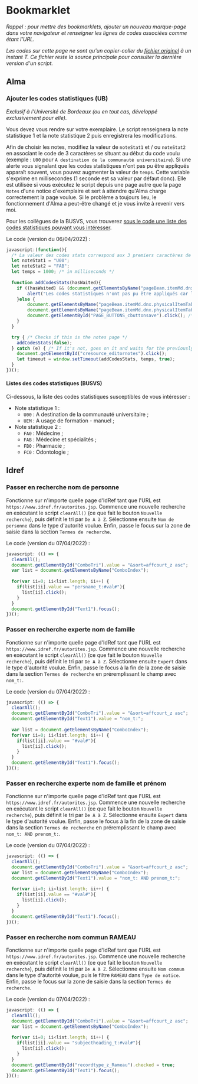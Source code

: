 # Bookmarklet

_Rappel : pour mettre des bookmarklets, ajouter un nouveau marque-page dans votre navigateur et renseigner les lignes de codes associées comme étant l'URL._

_Les codes sur cette page ne sont qu'un copier-coller du [fichier originel](https://github.com/Alban-Peyrat/bookmarklet/blob/main/bookmarklets.js) à un instant T.
Ce fichier reste la source principale pour consulter la dernière version d'un script._

## Alma

### Ajouter les codes statistiques (UB)

_Exclusif à l'Université de Bordeaux (ou en tout cas, développé exclusivement pour elle)._

Vous devez vous rendre sur votre exemplaire.
Le script renseignera la note statistique 1 et la note statistique 2 puis enregistrera les modifications.

Afin de choisir les notes, modifiez la valeur de `noteStat1` et / ou `noteStat2` en associant le code de 3 caractères se situant au début du code voulu (exemple : `U00` pour `A destination de la communauté universitaire`).
Si une alerte vous signalant que les codes statistiques n'ont pas pu être appliqués apparaît souvent, vous pouvez augmenter la valeur de `temps`.
Cette variable s'exprime en millisecondes (1 seconde est sa valeur par défaut donc).
Elle est utilisée si vous exécutez le script depuis une page autre que la page `Notes` d'une notice d'exemplaire et sert à attendre qu'Alma charge correctement la page voulue.
Si le problème a toujours lieu, le fonctionnement d'Alma a peut-être changé et je vous invite à revenir vers moi.

Pour les collègues de la BUSVS, vous trouverez [sous le code une liste des codes statistiques pouvant vous intéresser](#listes-des-codes-statistiques-busvs).

Le code (version du 06/04/2022) :

``` Javascript
javascript:(function(){
  /* La valeur des codes stats correspond aux 3 premiers caractères de la note */
  let noteStat1 = "U00";
  let noteStat2 = "FAB";
  let temps = 1000; /* in milliseconds */
  
  function addCodesStats(hasWaited){
    if ((hasWaited) && (document.getElementsByName("pageBean.itemMd.dnx.physicalItemTable.statisticsNote_1").length == 0)){
        alert("Les codes statistiques n'ont pas pu être appliqués car la page n'a pas totalement chargée.\nRelancez le script sur la page \"Notes\" de l'exemplaire ou attribuez les notes manuellement.");
    }else {
        document.getElementsByName("pageBean.itemMd.dnx.physicalItemTable.statisticsNote_1")[0].value = noteStat1;
        document.getElementsByName("pageBean.itemMd.dnx.physicalItemTable.statisticsNote_2")[0].value = noteStat2;
        document.getElementById("PAGE_BUTTONS_cbuttonsave").click(); /* this saves and quits */
    }
  }

  try { /* Checks if this is the notes page */
    addCodesStats(false);
  } catch (e) { /* If it's not, goes on it and waits for the previously set time */
    document.getElementById("cresource_editornotes").click();
    let timeout = window.setTimeout(addCodesStats, temps, true);
  }
})();
```

#### Listes des codes statistiques (BUSVS)

Ci-dessous, la liste des codes statistiques susceptibles de vous intéresser :
* Note statistique 1 :
  * `U00` : A destination de la communauté universitaire ;
  * `UEM` : A usage de formation - manuel ;
* Note statistique 2 :
  * `FA0` : Médecine ;
  * `FAB` : Médecine et spécialités ;
  * `FB0` : Pharmacie ;
  * `FC0` : Odontologie ;

## Idref

### Passer en recherche nom de personne

Fonctionne sur n'importe quelle page d'IdRef tant que l'URL est `https://www.idref.fr/autorites.jsp`.
Commence une nouvelle recherche en exécutant le script `clearAll()` (ce que fait le bouton `Nouvelle recherche`), puis définit le tri par `De A à Z`.
Sélectionne ensuite `Nom de personne` dans le type d'autorité voulue.
Enfin, passe le focus sur la zone de saisie dans la section `Termes de recherche`.

Le code (version du 07/04/2022) :

``` Javascript
javascript: (() => {
  clearAll();
  document.getElementById("ComboTri").value = "&sort=affcourt_z asc";
  var list = document.getElementsByName("ComboIndex");
  
  for(var ii=0; ii<list.length; ii++) {
    if(list[ii].value == "persname_t:#val#"){
      list[ii].click();
    }
  }
  document.getElementById("Text1").focus();
})();
```

### Passer en recherche experte nom de famille

Fonctionne sur n'importe quelle page d'IdRef tant que l'URL est `https://www.idref.fr/autorites.jsp`.
Commence une nouvelle recherche en exécutant le script `clearAll()` (ce que fait le bouton `Nouvelle recherche`), puis définit le tri par `De A à Z`.
Sélectionne ensuite `Expert` dans le type d'autorité voulue.
Enfin, passe le focus à la fin de la zone de saisie dans la section `Termes de recherche` en préremplissant le champ avec `nom_t:`.

Le code (version du 07/04/2022) :

``` Javascript
javascript: (() => {
  clearAll();
  document.getElementById("ComboTri").value = "&sort=affcourt_z asc";
  document.getElementById("Text1").value = "nom_t:";
  
  var list = document.getElementsByName("ComboIndex");
  for(var ii=0; ii<list.length; ii++) {
    if(list[ii].value == "#val#"){
      list[ii].click();
    }
  }
  document.getElementById("Text1").focus();
})();
```

### Passer en recherche experte nom de famille et prénom

Fonctionne sur n'importe quelle page d'IdRef tant que l'URL est `https://www.idref.fr/autorites.jsp`.
Commence une nouvelle recherche en exécutant le script `clearAll()` (ce que fait le bouton `Nouvelle recherche`), puis définit le tri par `De A à Z`.
Sélectionne ensuite `Expert` dans le type d'autorité voulue.
Enfin, passe le focus à la fin de la zone de saisie dans la section `Termes de recherche` en préremplissant le champ avec `nom_t: AND prenom_t:`.

Le code (version du 07/04/2022) :

``` Javascript
javascript: (() => {
  clearAll();
  document.getElementById("ComboTri").value = "&sort=affcourt_z asc";
  var list = document.getElementsByName("ComboIndex");
  document.getElementById("Text1").value = "nom_t: AND prenom_t:";
  
  for(var ii=0; ii<list.length; ii++) {
    if(list[ii].value == "#val#"){
      list[ii].click();
    }
  }
  document.getElementById("Text1").focus();
})();
```

### Passer en recherche nom commun RAMEAU

Fonctionne sur n'importe quelle page d'IdRef tant que l'URL est `https://www.idref.fr/autorites.jsp`.
Commence une nouvelle recherche en exécutant le script `clearAll()` (ce que fait le bouton `Nouvelle recherche`), puis définit le tri par `De A à Z`.
Sélectionne ensuite `Nom commun` dans le type d'autorité voulue, puis le filtre `RAMEAU` dans `Type de notice`.
Enfin, passe le focus sur la zone de saisie dans la section `Termes de recherche`.

Le code (version du 07/04/2022) :

``` Javascript
javascript: (() => {
  clearAll();
  document.getElementById("ComboTri").value = "&sort=affcourt_z asc";
  var list = document.getElementsByName("ComboIndex");
  
  for(var ii=0; ii<list.length; ii++) {
    if(list[ii].value == "subjectheading_t:#val#"){
      list[ii].click();
    }
  }
  document.getElementById("recordtype_z_Rameau").checked = true;
  document.getElementById("Text1").focus();
})();
```
